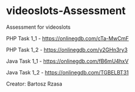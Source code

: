 # videoslots-Assessment

Assessment for videoslots 

PHP Task 1_1 - https://onlinegdb.com/cTa-MwCmF

PHP Task 1_2 - https://onlinegdb.com/y2GHn3ry3

Java Task 1_1 - https://onlinegdb.com/fB6mU4hxV

Java Task 1_2 - https://onlinegdb.com/TGBELBT31

Creator: Bartosz Rzasa

